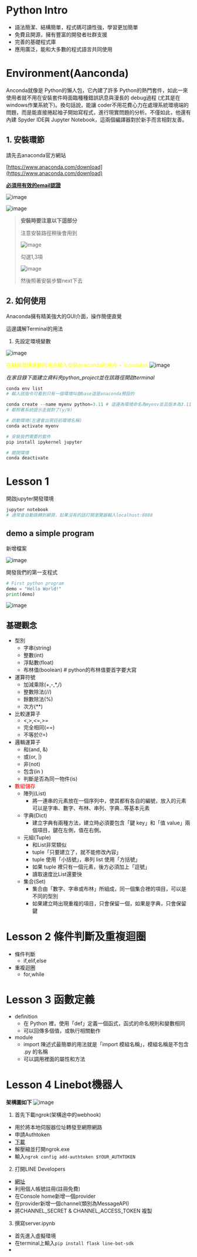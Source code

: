 # Python Intro

- 語法簡潔、結構簡單，程式碼可讀性強，學習更加簡單
- 免費且開源，擁有豐富的開發者社群支援
- 完善的基礎程式庫
- 應用廣泛，能和大多數的程式語言共同使用

# Environment(Aanconda)

Anconda就像是 Python的懶人包，它內建了許多 Python的熱門套件，如此一來使用者就不用在安裝套件時面臨種種錯誤訊息與漫長的 debug過程 (尤其是在 windows作業系統下)。換句話說，能讓 coder不用花費心力在處理系統環境端的問題，而是能直接捲起袖子開始寫程式，進行現實問題的分析。不僅如此，他還有內建 Spyder IDE與 Jupyter Notebook，這兩個編譯器對於新手而言相對友善。

## 1. 安裝環節

請先去anaconda官方網站 

[https://www.anaconda.com/download](https://www.anaconda.com/download)

**<u>必須用有效的email認證</u>**

![image](./image/anaconda_register_successful.png)

![image](./image/anaconda_email_download.png)


> **安裝時要注意以下這部分**
> 
> 注意安裝路徑稍後會用到
>  
> ![image](./image/anaconda_install_process_v1.png) 
>
> 勾選1,3項
> 
> ![image](./image/anaconda_install_process_v2.png)
>
> 然後照著安裝步驟next下去

## 2. 如何使用

Anaconda擁有精美強大的GUI介面，操作簡便直覺

這邊講解Terminal的用法

1. 先設定環境變數

![image](./image/anaconda_set_environment.png)

<span style="color:yellow">在編輯環境變數的地方輸入安裝anaconda的地方 + \condabin</span>
![image](./image/anaconda_set_environment_v2.png)

*在家目錄下面建立資料夾python_project並在該路徑開啟terminal*

``` powershell
conda env list
# 輸入該指令可看到只有一個環境叫做base這是anaconda預設的

conda create --name myenv python=3.11 # 這邊為環境命名為myenv並且版本為3.11
# 都照著系統提示走就對了(y/N)

# 啟動環境(左邊會出現目前環境名稱)
conda activate myenv

# 安裝我們需要的套件
pip install ipykernel jupyter

# 關閉環境
conda deactivate
```
# Lesson 1

開啟jupyter開發環境

``` powershell
jupyter notebook
# 通常會自動跳轉到網頁，如果沒有的話打開瀏覽器輸入localhost:8888
```
## demo a simple program

新增檔案

![image](./image/jupyter.png)

開發我們的第一支程式
```python
# First python program
demo = "Hello World!"
print(demo)
```
![image](./image/python_script_lesson1_helloWorld.png)

## 基礎觀念

- 型別
  - 字串(string)
  - 整數(int)
  - 浮點數(float)
  - 布林值(boolean) # python的布林值要首字要大寫
- 運算符號
  - 加減乘除(+,-,*,/)
  - 整數除法(//)
  - 餘數除法(%)
  - 次方(**)
- 比較運算子
  - <,>,<=,>=
  - 完全相同(==)
  - 不等於(!=)
- 邏輯運算子
  - 和(and, &)
  - 或(or, |)
  - 非(not)
  - 包含(in )
  - 判斷是否為同一物件(is)
- <span style="color:red">數組儲存</span>
  - 陣列(List)
    - 將一連串的元素放在一個序列中，使其都有各自的編號，放入的元素可以是字串、數字、布林、串列、字典...等基本元素
  - 字典(Dict)
    - 建立字典有兩種方法，建立時必須要包含「鍵 key」和「值 value」兩個項目，鍵在左側，值在右側。
  - 元組(Tuple)
    - 和List非常類似
    - tuple「只要建立了，就不能修改內容」
    - tuple 使用「小括號」，串列 list 使用「方括號」
    - 如果 tuple 裡只有一個元素，後方必須加上「逗號」
    - 讀取速度比List還要快
  - 集合(Set)
    - 集合由「數字、字串或布林」所組成，同一個集合裡的項目，可以是不同的型別
    - 如果建立時出現重複的項目，只會保留一個，如果是字典，只會保留鍵

# Lesson 2 條件判斷及重複迴圈
- 條件判斷
  - if,elif,else
- 重複迴圈
  - for,while

# Lesson 3 函數定義
- definition
  - 在 Python 裡，使用「def」定義一個函式，函式的命名規則和變數相同
  - 可以回傳多個值，或執行相關動作
- module
  - import 陳述式最簡單的用法就是「import 模組名稱」，模組名稱是不包含 .py 的名稱
  - 可以調用裡面的屬性和方法
  
# Lesson 4 Linebot機器人
**架構圖如下**
![image](./image/linebot_arch.png)

1. 首先下載ngrok(架構途中的webhook)
  - 用於將本地伺服器位址轉發至網際網路
  - 申請Authtoken
  - [下載](https://dashboard.ngrok.com/get-started/setup/windows)
  - 解壓縮並打開ngrok.exe
  - 輸入```ngrok config add-authtoken $YOUR_AUTHTOKEN```

2. 打開LINE Developers
  - [網址](https://developers.line.biz/en/)
  - 利用個人帳號註冊(註冊免費)
  - 在Console home新增一個provider
  - 在provider新增一個channel(類別為MessageAPI)
  - 將CHANNEL_SECRET & CHANNEL_ACCESS_TOKEN 複製

3. 撰寫server.ipynb
  - 首先進入虛擬環境
  - 在terminal上輸入```pip install flask line-bot-sdk```
  - 
